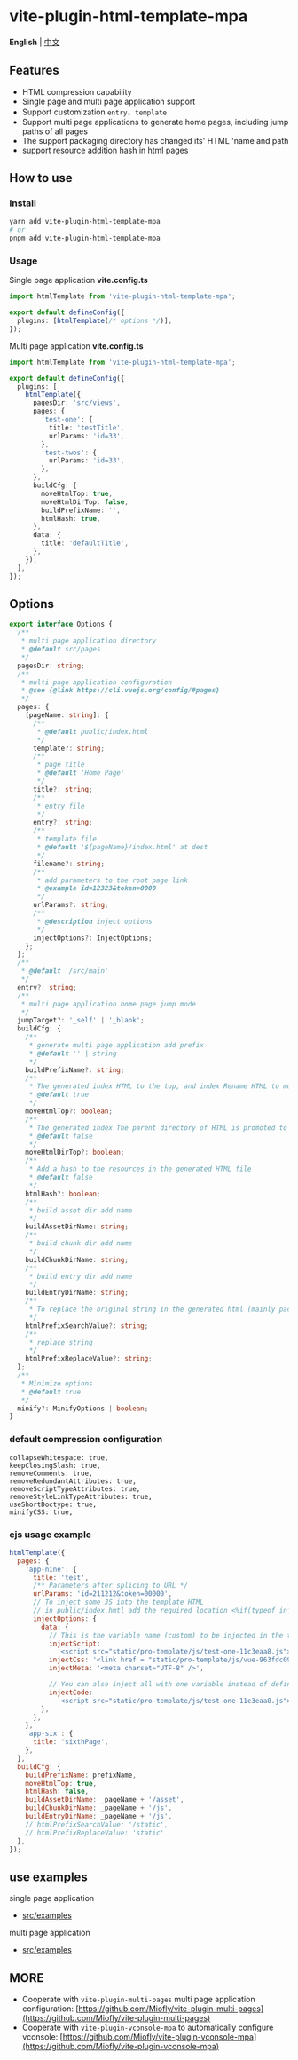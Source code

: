 # vite-plugin-html-template-mpa

**English** | [中文](./README.zh_CN.md)

## Features

- HTML compression capability
- Single page and multi page application support
- Support customization `entry`、`template`
- Support multi page applications to generate home pages, including jump paths of all pages
- The support packaging directory has changed its' HTML 'name and path
- support resource addition hash in html pages

## How to use

### Install

```sh
yarn add vite-plugin-html-template-mpa
# or
pnpm add vite-plugin-html-template-mpa
```

### Usage

Single page application
**vite.config.ts**

```typescript
import htmlTemplate from 'vite-plugin-html-template-mpa';

export default defineConfig({
  plugins: [htmlTemplate(/* options */)],
});
```

Multi page application
**vite.config.ts**

```typescript
import htmlTemplate from 'vite-plugin-html-template-mpa';

export default defineConfig({
  plugins: [
    htmlTemplate({
      pagesDir: 'src/views',
      pages: {
        'test-one': {
          title: 'testTitle',
          urlParams: 'id=33',
        },
        'test-twos': {
          urlParams: 'id=33',
        },
      },
      buildCfg: {
        moveHtmlTop: true,
        moveHtmlDirTop: false,
        buildPrefixName: '',
        htmlHash: true,
      },
      data: {
        title: 'defaultTitle',
      },
    }),
  ],
});
```

## Options

```typescript
export interface Options {
  /**
   * multi page application directory
   * @default src/pages
   */
  pagesDir: string;
  /**
   * multi page application configuration
   * @see {@link https://cli.vuejs.org/config/#pages}
   */
  pages: {
    [pageName: string]: {
      /**
       * @default public/index.html
       */
      template?: string;
      /**
       * page title
       * @default 'Home Page'
       */
      title?: string;
      /**
       * entry file
       */
      entry?: string;
      /**
       * template file
       * @default '${pageName}/index.html' at dest
       */
      filename?: string;
      /**
       * add parameters to the root page link
       * @example id=12323&token=0000
       */
      urlParams?: string;
      /**
       * @description inject options
       */
      injectOptions?: InjectOptions;
    };
  };
  /**
   * @default '/src/main'
   */
  entry?: string;
  /**
   * multi page application home page jump mode
   */
  jumpTarget?: '_self' | '_blank';
  buildCfg: {
    /**
     * generate multi page application add prefix
     * @default '' | string
     */
    buildPrefixName?: string;
    /**
     * The generated index HTML to the top, and index Rename HTML to multi page application name html
     * @default true
     */
    moveHtmlTop?: boolean;
    /**
     * The generated index The parent directory of HTML is promoted to the top level
     * @default false
     */
    moveHtmlDirTop?: boolean;
    /**
     * Add a hash to the resources in the generated HTML file
     * @default false
     */
    htmlHash?: boolean;
    /**
     * build asset dir add name
     */
    buildAssetDirName: string;
    /**
     * build chunk dir add name
     */
    buildChunkDirName: string;
    /**
     * build entry dir add name
     */
    buildEntryDirName: string;
    /**
     * To replace the original string in the generated html (mainly packaged base path processing)
     */
    htmlPrefixSearchValue?: string;
    /**
     * replace string
     */
    htmlPrefixReplaceValue?: string;
  };
  /**
   * Minimize options
   * @default true
   */
  minify?: MinifyOptions | boolean;
}
```

### default compression configuration

```
collapseWhitespace: true,
keepClosingSlash: true,
removeComments: true,
removeRedundantAttributes: true,
removeScriptTypeAttributes: true,
removeStyleLinkTypeAttributes: true,
useShortDoctype: true,
minifyCSS: true,
```

### ejs usage example

```javascript
htmlTemplate({
  pages: {
    'app-nine': {
      title: 'test',
      /** Parameters after splicing to URL */
      urlParams: 'id=211212&token=00000',
      // To inject some JS into the template HTML
      // in public/index.hmtl add the required location <%if(typeof injectScript !== 'undefined'){%><%-injectScript%><%}%>
      injectOptions: {
        data: {
          // This is the variable name (custom) to be injected in the template, mainly in the index : hmtl inserting variables
          injectScript:
            '<script src="static/pro-template/js/test-one-11c3eaa8.js"></script>',
          injectCss: '<link href = "static/pro-template/js/vue-963fdc09.js" >',
          injectMeta: '<meta charset="UTF-8" />',

          // You can also inject all with one variable instead of defining each
          injectCode:
            '<script src="static/pro-template/js/test-one-11c3eaa8.js"></script><link href = "static/pro-template/js/vue-963fdc09.js" >',
        },
      },
    },
    'app-six': {
      title: 'sixthPage',
    },
  },
  buildCfg: {
    buildPrefixName: prefixName,
    moveHtmlTop: true,
    htmlHash: false,
    buildAssetDirName: _pageName + '/asset',
    buildChunkDirName: _pageName + '/js',
    buildEntryDirName: _pageName + '/js',
    // htmlPrefixSearchValue: '/static',
    // htmlPrefixReplaceValue: 'static'
  },
});
```

## use examples

single page application

- [src/examples](https://github.com/Miofly/vite-plugin-html-template-mpa/tree/master/examples/vite-plugin-demo-spa)

multi page application

- [src/examples](https://github.com/Miofly/vite-plugin-html-template-mpa/tree/master/examples/vite-plugin-demo-mpa)

## MORE

- Cooperate with `vite-plugin-multi-pages` multi page application
  configuration: [https://github.com/Miofly/vite-plugin-multi-pages](https://github.com/Miofly/vite-plugin-multi-pages)
- Cooperate with `vite-plugin-vconsole-mpa` to automatically configure
  vconsole: [https://github.com/Miofly/vite-plugin-vconsole-mpa](https://github.com/Miofly/vite-plugin-vconsole-mpa)
